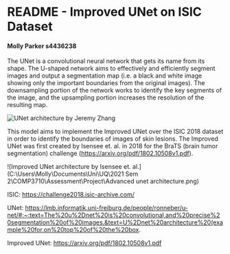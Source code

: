 # README - Improved UNet on ISIC Dataset
#### Molly Parker s4436238

The UNet is a convolutional neural network that gets its name from its shape. The U-shaped network aims to effectively and efficiently segment images and output a segmentation map (i.e. a black and white image showing only the important boundaries from the original images). The downsampling portion of the network works to identify the key segments of the image, and the upsampling portion increases the resolution of the resulting map. 


![UNet architecture by Jeremy Zhang](https://miro.medium.com/max/1838/1*f7YOaE4TWubwaFF7Z1fzNw.png)


This model aims to implement the Improved UNet over the ISIC 2018 dataset in order to identify the boundaries of images of skin lesions. The Improved UNet was first created by Isensee et. al. in 2018 for the BraTS (brain tumor segmentation) challenge (https://arxiv.org/pdf/1802.10508v1.pdf). 

![Improved UNet architecture by Isensee et. al.](C:\Users\Molly\Documents\Uni\UQ\2021 Sem 2\COMP3710\Assessment\Project\Advanced unet architecture.png)



ISIC: https://challenge2018.isic-archive.com/

UNet: https://lmb.informatik.uni-freiburg.de/people/ronneber/u-net/#:~:text=The%20u%2Dnet%20is%20convolutional,and%20precise%20segmentation%20of%20images.&text=U%2Dnet%20architecture%20(example%20for,on%20top%20of%20the%20box.

Improved UNet: https://arxiv.org/pdf/1802.10508v1.pdf
